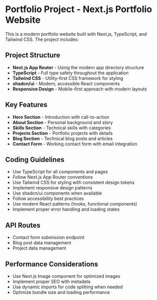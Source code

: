 <!-- Use this file to provide workspace-specific custom instructions to Copilot. For more details, visit https://code.visualstudio.com/docs/copilot/copilot-customization#_use-a-githubcopilotinstructionsmd-file -->

# Portfolio Project - Next.js Portfolio Website

This is a modern portfolio website built with Next.js, TypeScript, and Tailwind CSS. The project includes:

## Project Structure
- **Next.js App Router** - Using the modern app directory structure
- **TypeScript** - Full type safety throughout the application
- **Tailwind CSS** - Utility-first CSS framework for styling
- **shadcn/ui** - Modern, accessible React components
- **Responsive Design** - Mobile-first approach with modern layouts

## Key Features
- **Hero Section** - Introduction with call-to-action
- **About Section** - Personal background and story
- **Skills Section** - Technical skills with categories
- **Projects Section** - Portfolio projects with details
- **Blog Section** - Technical blog posts and articles
- **Contact Form** - Working contact form with email integration

## Coding Guidelines
- Use TypeScript for all components and pages
- Follow Next.js App Router conventions
- Use Tailwind CSS for styling with consistent design tokens
- Implement responsive design patterns
- Use shadcn/ui components when available
- Follow accessibility best practices
- Use modern React patterns (hooks, functional components)
- Implement proper error handling and loading states

## API Routes
- Contact form submission endpoint
- Blog post data management
- Project data management

## Performance Considerations
- Use Next.js Image component for optimized images
- Implement proper SEO with metadata
- Use dynamic imports for code splitting when needed
- Optimize bundle size and loading performance
